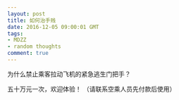 ```yaml
---
layout: post
title: 如何治手贱
date: 2016-12-05 09:00:01 GMT
tags:
- MDZZ
- random thoughts
comment: true
---
```


为什么禁止乘客拉动飞机的紧急逃生门把手？

五十万元一次，欢迎体验！
（请联系空乘人员先付款后使用）
